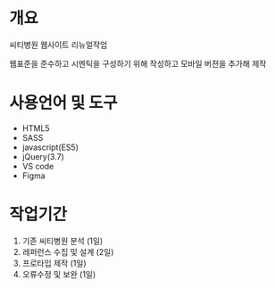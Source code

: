 # 개요
씨티병원 웹사이트 리뉴얼작업

웹표준을 준수하고 시멘틱을 구성하기 위해 작성하고 모바일 버젼을 추가해 제작

# 사용언어 및 도구
- HTML5
- SASS
- javascript(ES5)
- jQuery(3.7)
- VS code
- Figma

# 작업기간
1. 기존 씨티병원 분석 (1일)
2. 레퍼런스 수집 및 설계 (2일)
3. 프로타입 제작 (1일)
4. 오류수정 및 보완 (1일)